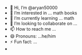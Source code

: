 - 👋 Hi, I’m @aryan50000
- 👀 I’m interested in ... math books 
- 🌱 I’m currently learning ... math
- 💞️ I’m looking to collaborate on ...
- 📫 How to reach me ...
- 😄 Pronouns: ...he/him
- ⚡ Fun fact: ...
- 

<!---
aryan50000/aryan50000 is a ✨ special ✨ repository because its `README.md` (this file) appears on your GitHub profile.
You can click the Preview link to take a look at your changes.
--->
